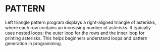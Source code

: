 # PATTERN
Left triangle pattern program displays a right-aligned triangle of asterisks, where each row contains an increasing number of asterisks. It typically uses nested loops: the outer loop for the rows and the inner loop for printing asterisks. This helps beginners understand loops and pattern generation in programming.
